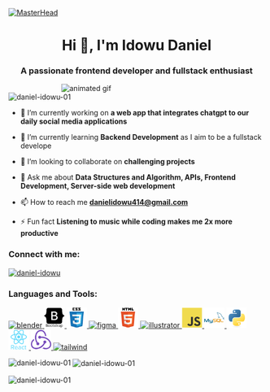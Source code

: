 [![MasterHead](https://mir-s3-cdn-cf.behance.net/project_modules/1400/6c0f9b95746151.5e9ecde69599e.gif)](https://github.com/daniel-idowu-01)

<h1 align="center">Hi 👋, I'm Idowu Daniel</h1>
<h3 align="center">A passionate frontend developer and fullstack enthusiast</h3>

<img align='right' width='400' alt='animated gif' src='https://th.bing.com/th/id/OIP.wNGxHlTCsH9zU90WDouoDQHaFj?pid=ImgDet&rs=1' />

<p align="left"> <img src="https://komarev.com/ghpvc/?username=daniel-idowu-01&label=Profile%20views&color=0e75b6&style=flat" alt="daniel-idowu-01" /> </p>

- 🔭 I’m currently working on **a web app that integrates chatgpt to our daily social media applications**

- 🌱 I’m currently learning **Backend Development** as I aim to be a fullstack develope

- 👯 I’m looking to collaborate on **challenging projects**

- 💬 Ask me about **Data Structures and Algorithm,  APIs, Frontend Development, Server-side web development**

- 📫 How to reach me **danielidowu414@gmail.com**

- ⚡ Fun fact **Listening to music while coding makes me 2x more productive**

<h3 align="left">Connect with me:</h3>
<p align="left">
<a href="https://linkedin.com/in/daniel-idowu" target="blank"><img align="center" src="https://raw.githubusercontent.com/rahuldkjain/github-profile-readme-generator/master/src/images/icons/Social/linked-in-alt.svg" alt="daniel-idowu" height="30" width="40" /></a>
</p>

<h3 align="left">Languages and Tools:</h3>
<p align="left"> <a href="https://www.blender.org/" target="_blank" rel="noreferrer"> <img src="https://download.blender.org/branding/community/blender_community_badge_white.svg" alt="blender" width="40" height="40"/> </a> <a href="https://getbootstrap.com" target="_blank" rel="noreferrer"> <img src="https://raw.githubusercontent.com/devicons/devicon/master/icons/bootstrap/bootstrap-plain-wordmark.svg" alt="bootstrap" width="40" height="40"/> </a> <a href="https://www.w3schools.com/css/" target="_blank" rel="noreferrer"> <img src="https://raw.githubusercontent.com/devicons/devicon/master/icons/css3/css3-original-wordmark.svg" alt="css3" width="40" height="40"/> </a> <a href="https://www.figma.com/" target="_blank" rel="noreferrer"> <img src="https://www.vectorlogo.zone/logos/figma/figma-icon.svg" alt="figma" width="40" height="40"/> </a> <a href="https://www.w3.org/html/" target="_blank" rel="noreferrer"> <img src="https://raw.githubusercontent.com/devicons/devicon/master/icons/html5/html5-original-wordmark.svg" alt="html5" width="40" height="40"/> </a> <a href="https://www.adobe.com/in/products/illustrator.html" target="_blank" rel="noreferrer"> <img src="https://www.vectorlogo.zone/logos/adobe_illustrator/adobe_illustrator-icon.svg" alt="illustrator" width="40" height="40"/> </a> <a href="https://developer.mozilla.org/en-US/docs/Web/JavaScript" target="_blank" rel="noreferrer"> <img src="https://raw.githubusercontent.com/devicons/devicon/master/icons/javascript/javascript-original.svg" alt="javascript" width="40" height="40"/> </a> <a href="https://www.mysql.com/" target="_blank" rel="noreferrer"> <img src="https://raw.githubusercontent.com/devicons/devicon/master/icons/mysql/mysql-original-wordmark.svg" alt="mysql" width="40" height="40"/> </a> <a href="https://www.python.org" target="_blank" rel="noreferrer"> <img src="https://raw.githubusercontent.com/devicons/devicon/master/icons/python/python-original.svg" alt="python" width="40" height="40"/> </a> <a href="https://reactjs.org/" target="_blank" rel="noreferrer"> <img src="https://raw.githubusercontent.com/devicons/devicon/master/icons/react/react-original-wordmark.svg" alt="react" width="40" height="40"/> </a> <a href="https://redux.js.org" target="_blank" rel="noreferrer"> <img src="https://raw.githubusercontent.com/devicons/devicon/master/icons/redux/redux-original.svg" alt="redux" width="40" height="40"/> </a> <a href="https://tailwindcss.com/" target="_blank" rel="noreferrer"> <img src="https://www.vectorlogo.zone/logos/tailwindcss/tailwindcss-icon.svg" alt="tailwind" width="40" height="40"/> </a> </p>

<p><img align="left" src="https://github-readme-stats.vercel.app/api/top-langs?username=daniel-idowu-01&show_icons=true&locale=en&layout=compact" alt="daniel-idowu-01" /></p>

<p>&nbsp;<img align="center" src="https://github-readme-stats.vercel.app/api?username=daniel-idowu-01&show_icons=true&locale=en" alt="daniel-idowu-01" /></p>

<p><img align="center" src="https://github-readme-streak-stats.herokuapp.com/?user=daniel-idowu-01&" alt="daniel-idowu-01" /></p>
